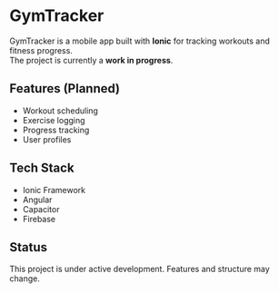 # GymTracker

GymTracker is a mobile app built with **Ionic** for tracking workouts and fitness progress.  
The project is currently a **work in progress**.

## Features (Planned)

- Workout scheduling  
- Exercise logging  
- Progress tracking  
- User profiles

## Tech Stack

- Ionic Framework  
- Angular  
- Capacitor  
- Firebase

## Status

This project is under active development. Features and structure may change.
